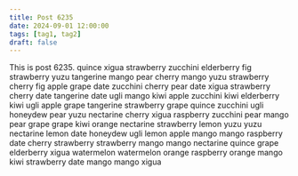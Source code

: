 ```yaml
---
title: Post 6235
date: 2024-09-01 12:00:00
tags: [tag1, tag2]
draft: false
---
```

This is post 6235.
quince
xigua
strawberry
zucchini
elderberry
fig
strawberry
yuzu
tangerine
mango
pear
cherry
mango
yuzu
strawberry
cherry
fig
apple
grape
date
zucchini
cherry
pear
date
xigua
strawberry
cherry
date
tangerine
date
ugli
mango
kiwi
apple
zucchini
kiwi
elderberry
kiwi
ugli
apple
grape
tangerine
strawberry
grape
quince
zucchini
ugli
honeydew
pear
yuzu
nectarine
cherry
xigua
raspberry
zucchini
pear
mango
pear
grape
grape
kiwi
orange
nectarine
strawberry
lemon
yuzu
yuzu
nectarine
lemon
date
honeydew
ugli
lemon
apple
mango
mango
raspberry
date
cherry
strawberry
strawberry
mango
mango
nectarine
quince
grape
elderberry
xigua
watermelon
watermelon
orange
raspberry
orange
mango
kiwi
strawberry
date
mango
mango
xigua
